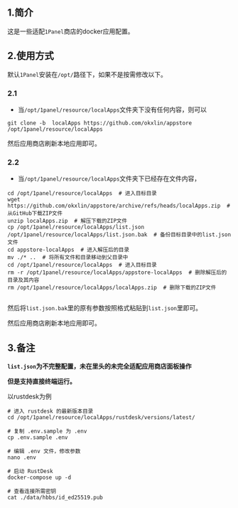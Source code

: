 ## 1.简介
这是一些适配`1Panel`商店的docker应用配置。


## 2.使用方式

默认`1Panel`安装在`/opt/`路径下，如果不是按需修改以下。


### 2.1 
- 当`/opt/1panel/resource/localApps`文件夹下没有任何内容，则可以

```shell
git clone -b  localApps https://github.com/okxlin/appstore /opt/1panel/resource/localApps
```
然后应用商店刷新本地应用即可。

###  2.2
-  当`/opt/1panel/resource/localApps`文件夹下已经存在文件内容，

```shell
cd /opt/1panel/resource/localApps  # 进入目标目录
wget https://github.com/okxlin/appstore/archive/refs/heads/localApps.zip  # 从GitHub下载ZIP文件
unzip localApps.zip  # 解压下载的ZIP文件
cp /opt/1panel/resource/localApps/list.json /opt/1panel/resource/localApps/list.json.bak  # 备份目标目录中的list.json文件
cd appstore-localApps  # 进入解压后的目录
mv ./* ..  # 将所有文件和目录移动到父目录中
cd /opt/1panel/resource/localApps  # 进入目标目录
rm -r /opt/1panel/resource/localApps/appstore-localApps  # 删除解压后的目录及其内容
rm /opt/1panel/resource/localApps/localApps.zip  # 删除下载的ZIP文件


```
然后将`list.json.bak`里的原有参数按照格式粘贴到`list.json`里即可。

然后应用商店刷新本地应用即可。


## 3.备注

**`list.json`为不完整配置，未在里头的未完全适配应用商店面板操作**

**但是支持直接终端运行。**

以rustdesk为例

```shell
# 进入 rustdesk 的最新版本目录
cd /opt/1panel/resource/localApps/rustdesk/versions/latest/

# 复制 .env.sample 为 .env
cp .env.sample .env

# 编辑 .env 文件，修改参数
nano .env

# 启动 RustDesk
docker-compose up -d

# 查看连接所需密钥
cat ./data/hbbs/id_ed25519.pub

```
